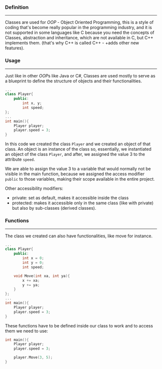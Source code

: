 ### Definition
---
Classes are used for $OOP$ - Object Oriented Programming, this is a style of coding that's become really popular in the programming industry, and it is not supported in some languages like C because you need the concepts of Classes, abstraction and inheritance, which are not available in C, but C++ implements them. (that's why C++ is called  C++ - +adds other new features).
### Usage
---
Just like in other $OOP$s like Java or C#, Classes are used mostly to serve as a blueprint to define the structure of objects and their functionalities.

```cpp
...
class Player{
	public: 
		int x, y;
		int speed;
};
...
int main(){
	Player player;
	player.speed = 3;
}
```

In this code we created the class `Player` and we created an object of that class. An object is an instance of the class so, essentially, we instantiated an object of the class `Player`, and after, we assigned the value 3 to the attribute `speed`. 

We are able to assign the value 3 to a variable that would normally not be visible in the main function, because we assigned the access modifier `public` to those variables, making their scope available in the entire project.

Other accessibility modifiers: 
- private: set as default, makes it accessible inside the class
- protected: makes it accessible only in the same class (like with private) but also by sub-classes (derived classes).
### Functions
---
The class we created can also have functionalities, like move for instance. 

```cpp
...
class Player{
	public: 
		int x = 0;
		int y = 0;
		int speed;

	void Move(int xa, int ya){
		x += xa;
		y += ya;
	}
};
...
int main(){
	Player player;
	player.speed = 3;
}
```

These functions have to be defined inside our class to work and to access them we need to use:

```cpp
int main(){
	Player player;
	player.speed = 3;

	player.Move(3, 5);
}
```